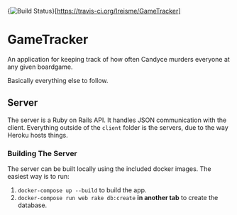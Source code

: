 {<img src="https://travis-ci.org/Ireisme/BoardgameTracker.svg?branch=master" alt="Build Status" />}[https://travis-ci.org/Ireisme/GameTracker]

# GameTracker

An application for keeping track of how often Candyce murders everyone at any given boardgame.

Basically everything else to follow.

## Server

The server is a Ruby on Rails API. It handles JSON communication with the client. Everything outside of the `client` folder is the servers, due to the way Heroku hosts things.

### Building The Server

The server can be built locally using the included docker images. The easiest way is to run:

1. `docker-compose up --build` to build the app.
1. `docker-compose run web rake db:create` **in another tab** to create the database.